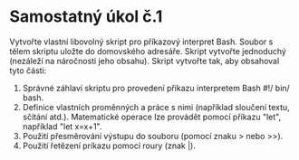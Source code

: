 # Samostatný úkol č.1

Vytvořte vlastní libovolný skript pro příkazový interpret Bash. Soubor s tělem
skriptu uložte do domovského adresáře. Skript vytvořte jednoduchý (nezáleží na
náročnosti jeho obsahu). Skript vytvořte tak, aby obsahoval tyto části:

1. Správné záhlaví skriptu pro provedení příkazu interpretem Bash #!/ bin/ bash.
2. Definice vlastních proměnných a práce s nimi (například sloučení textu, sčítání atd.). Matematické operace lze provádět pomocí příkazu "let", například "let x=x+1".
3. Použití přesměrování výstupu do souboru (pomocí znaku > nebo >>).
4. Použití řetězení príkazu pomocí roury (znak |).
